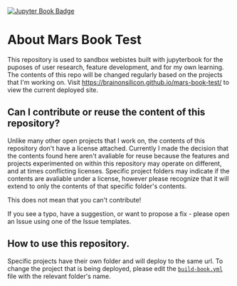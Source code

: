 
[![Jupyter Book Badge](docs/images/badge.svg)](https://jupyterbook.org)

# About Mars Book Test
This repository is used to sandbox webistes built with jupyterbook for the puposes of user research, feature development, and for my own learning. The contents of this repo will be changed regularly based on the projects that I'm working on. Visit https://brainonsilicon.github.io/mars-book-test/ to view the current deployed site.

## Can I contribute or reuse the content of this repository?

Unlike many other open projects that I work on, the contents of this repository don't have a license attached. Currently I made the decision that the contents found here aren't avaliable for reuse because the features and projects experimented on within this repository may operate on different, and at times conflicting licenses. Specific project folders may indicate if the contents are avaliable under a license, however please recognize that it will extend to only the contents of that specific folder's contents. 

This does not mean that you can't contribute! 

If you see a typo, have a suggestion, or want to propose a fix - please open an Issue using one of the Issue templates. 

## How to use this repository. 

Specific projects have their own folder and will deploy to the same url. To change the project that is being deployed, please edit the  [`build-book.yml`](./.github/workflows/build-book.yml) file with the relevant folder's name. 

